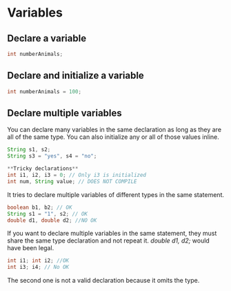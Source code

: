 # Variables

## Declare a variable

```java
int numberAnimals;
```

## Declare and initialize a variable

```java
int numberAnimals = 100;
```

## Declare multiple variables

You can declare many variables in the same declaration as long as they are all of the same type. You can also initialize any or all of those values inline.

```java
String s1, s2;
String s3 = "yes", s4 = "no";

**Tricky declarations**
int i1, i2, i3 = 0; // Only i3 is initialized
int num, String value; // DOES NOT COMPILE
```

It tries to declare multiple variables of different types in the same statement.

```java
boolean b1, b2; // OK
String s1 = "1", s2; // OK
double d1, double d2; //NO OK
```

If you want to declare multiple variables in the same statement, they must share the same type declaration and not repeat it. *double d1, d2;* would have been legal.

```java
int i1; int i2; //OK
int i3; i4; // No OK
```

The second one is not a valid declaration because it omits the type.

